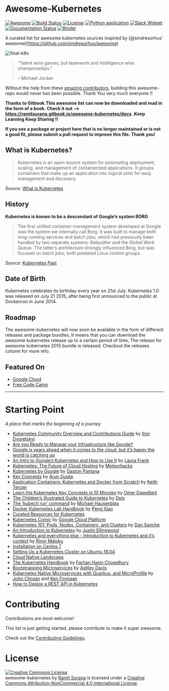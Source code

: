 Awesome-Kubernetes
==================

[![Awesome](https://cdn.rawgit.com/sindresorhus/awesome/d7305f38d29fed78fa85652e3a63e154dd8e8829/media/badge.svg)](https://github.com/sindresorhus/awesome) [![Build Status](https://semaphoreci.com/api/v1/ramitsurana/awesome-kubernetes/branches/master/badge.svg)](https://semaphoreci.com/ramitsurana/awesome-kubernetes) [![License](https://img.shields.io/badge/License-CC%204.0-brightgreen.svg?style=flat-square)](http://creativecommons.org/licenses/by-nc/4.0/) [![Python application](https://github.com/ramitsurana/awesome-kubernetes/actions/workflows/main.yml/badge.svg)](https://github.com/ramitsurana/awesome-kubernetes/actions/workflows/main.yml) [![Slack Widget](https://img.shields.io/badge/Slack-Channel-blue.svg?style=flat-square)](https://kubernetes.slack.com/messages/awesome-kubernetes) [![Documentation Status](https://readthedocs.org/projects/awesome-kubernetes-by-ramitsurana/badge/?version=latest)](https://awesome-kubernetes-by-ramitsurana.readthedocs.io/en/latest/?badge=latest) [![Binder](https://mybinder.org/badge_logo.svg)](https://mybinder.org/v2/gh/ramitsurana/awesome-kubernetes/master)

A curated list for awesome kubernetes sources inspired by <span class="citation" data-cites="sindresorhus">\[@sindresorhus' awesome\]</span>(https://github.com/sindresorhus/awesome)

![final-k8s](https://cloud.githubusercontent.com/assets/8342133/26794201/62c1a006-4a3e-11e7-8bf9-4449814648f2.png)

> “Talent wins games, but teamwork and intelligence wins championships.”
>
> – Michael Jordan

Without the help from these [amazing contributors](https://github.com/ramitsurana/awesome-kubernetes/graphs/contributors), building this awesome-repo would never has been possible. Thank You very much everyone !!

**Thanks to Gitbook.This awesome list can now be downloaded and read in the form of a book. Check it out –&gt; https://ramitsurana.gitbook.io/awesome-kubernetes/docs .Keep Learning Keep Sharing !!**

**If you see a package or project here that is no longer maintained or is not a good fit, please submit a pull request to improve this file. Thank you!**

What is Kubernetes?
-------------------

> Kubernetes is an open-source system for automating deployment, scaling, and management of containerized applications. It groups containers that make up an application into logical units for easy management and discovery.

*Source:* [What is Kubernetes](http://kubernetes.io/)

History
-------

**Kubernetes is known to be a descendant of Google’s system BORG**

> The first unified container-management system developed at Google was the system we internally call Borg. It was built to manage both long-running services and batch jobs, which had previously been handled by two separate systems: Babysitter and the Global Work Queue. The latter’s architecture strongly influenced Borg, but was focused on batch jobs; both predated Linux control groups.

*Source:* [Kubernetes Past](http://research.google.com/pubs/archive/44843.pdf)

Date of Birth
-------------

Kubernetes celebrates its birthday every year on 21st July. Kubernetes 1.0 was released on July 21 2015, after being first announced to the public at Dockercon in June 2014.

Roadmap
-------

The awesome-kubernetes will now soon be available in the form of different releases and package bundles, It means that you can download the awesome kubernetes release up to a certain period of time, The release for awesome kubernetes 2015 bundle is released. Checkout the releases column for more info.

Featured On
-----------

-   [Google Cloud](https://cloud.google.com/community/)
-   [Free Code Camp](https://www.freecodecamp.org/news/a-friendly-introduction-to-kubernetes-670c50ce4542/)

------------------------------------------------------------------------

Starting Point
==============

*A place that marks the beginning of a journey*

-   [Kubernetes Community Overview and Contributions Guide](https://docs.google.com/presentation/d/1JqcALpsg07eH665ZXQrIvOcin6SzzsIUjMRRVivrZMg/edit?usp=sharing) by [Ihor Dvoretskyi](https://twitter.com/idvoretskyi/)
-   [Are you Ready to Manage your Infrastructure like Google?](http://blog.jetstack.io/blog/k8s-getting-started-part1/)
-   [Google is years ahead when it comes to the cloud, but it’s happy the world is catching up](http://www.businessinsider.in/Google-is-years-ahead-when-it-comes-to-the-cloud-but-its-happy-the-world-is-catching-up/articleshow/47793327.cms)
-   [An Intro to Google’s Kubernetes and How to Use It](http://www.ctl.io/developers/blog/post/what-is-kubernetes-and-how-to-use-it/) by [Laura Frank](https://twitter.com/rhein_wein)
-   [Kubernetes: The Future of Cloud Hosting](https://github.com/meteorhacks/meteorhacks.github.io/blob/master/_posts/2015-04-22-learn-kubernetes-the-future-of-the-cloud.md) by [Meteorhacks](https://twitter.com/meteorhacks)
-   [Kubernetes by Google](http://thevirtualizationguy.wordpress.com/tag/kubernetes/) by [Gaston Pantana](https://twitter.com/GastonPantana)
-   [Key Concepts](http://blog.arungupta.me/key-concepts-kubernetes/) by [Arun Gupta](https://twitter.com/arungupta)
-   [Application Containers: Kubernetes and Docker from Scratch](http://keithtenzer.com/2015/06/01/application-containers-kubernetes-and-docker-from-scratch/) by [Keith Tenzer](https://twitter.com/keithtenzer)
-   [Learn the Kubernetes Key Concepts in 10 Minutes](http://omerio.com/2015/12/18/learn-the-kubernetes-key-concepts-in-10-minutes/) by [Omer Dawelbeit](https://twitter.com/omerio)
-   [The Children’s Illustrated Guide to Kubernetes](https://kubernetes.io/blog/2016/06/illustrated-childrens-guide-to-kubernetes/) by [Deis](https://github.com/deis)
-   [The ‘kubectl run’ command](http://medium.com/@mhausenblas/the-kubectl-run-command-27c68de5cb76#.mlwi5an7o) by [Michael Hausenblas](https://twitter.com/mhausenblas)
-   [Docker Kubernetes Lab Handbook](https://github.com/xiaopeng163/docker-k8s-lab) by [Peng Xiao](https://twitter.com/xiaopeng163)
-   [Curated Resources for Kubernetes](https://hackr.io/tutorials/learn-kubernetes)
-   [Kubernetes Comic](https://cloud.google.com/kubernetes-engine/kubernetes-comic/) by [Google Cloud Platform](https://cloud.google.com/)
-   [Kubernetes 101: Pods, Nodes, Containers, and Clusters](https://medium.com/google-cloud/kubernetes-101-pods-nodes-containers-and-clusters-c1509e409e16) by [Dan Sanche](https://medium.com/@sanche)
-   [An Introduction to Kubernetes](http://www.digitalocean.com/community/tutorials/an-introduction-to-kubernetes) by [Justin Ellingwood](https://twitter.com/jmellingwood)
-   [Kubernetes and everything else - Introduction to Kubernetes and it’s context](https://rinormaloku.com/introduction-application-architecture/) by [Rinor Maloku](https://twitter.com/rinormaloku)
-   [Installation on Centos 7](http://severalnines.com/blog/installing-kubernetes-cluster-minions-centos7-manage-pods-services)
-   [Setting Up a Kubernetes Cluster on Ubuntu 18.04](https://mherman.org/blog/2018/08/20/setting-up-a-kubernetes-cluster-on-ubuntu/)
-   [Cloud Native Landscape](https://landscape.cncf.io/)
-   [The Kubernetes Handbook](https://www.freecodecamp.org/news/the-kubernetes-handbook/) by [Farhan Hasin Chowdhury](https://twitter.com/frhnhsin)
-   [Bootstrapping Microservices](https://www.manning.com/books/bootstrapping-microservices-with-docker-kubernetes-and-terraform) by [Ashley Davis](https://twitter.com/ashleydavis75)
-   [Kubernetes Native Microservices with Quarkus, and MicroProfile](https://www.manning.com/books/kubernetes-native-microservices-with-quarkus-and-microprofile) by [John Clingan](https://twitter.com/jclingan) and [Ken Finnigan](https://twitter.com/kenfinnigan)
-   [How to Deploy a REST API in Kubernetes](https://www.loginradius.com/blog/async/rest-api-kubernetes/)

Contributing
============

Contributions are most welcome!

This list is just getting started, please contribute to make it super awesome.

Check out the [Contributing Guidelines](https://github.com/ramitsurana/awesome-kubernetes/blob/master/docs/guidelines/CONTRIBUTING.md).

License
=======

[![Creative Commons License](https://i.creativecommons.org/l/by-nc/4.0/88x31.png)](http://creativecommons.org/licenses/)  
<span dct="http://purl.org/dc/terms/" href="http://purl.org/dc/dcmitype/InteractiveResource" data-property="dct:title" rel="dct:type">awesome-kubernetes</span> by [Ramit Surana](http://www.linkedin.com/in/ramitsurana) is licensed under a [Creative Commons Attribution-NonCommercial 4.0 International License](http://creativecommons.org/licenses/).
